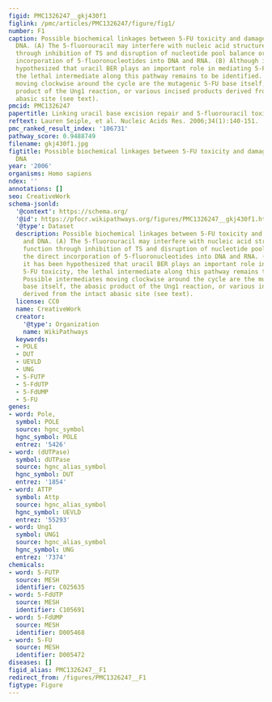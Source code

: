 ```yaml
---
figid: PMC1326247__gkj430f1
figlink: /pmc/articles/PMC1326247/figure/fig1/
number: F1
caption: Possible biochemical linkages between 5-FU toxicity and damage to RNA and
  DNA. (A) The 5-fluorouracil may interfere with nucleic acid structure and function
  through inhibition of TS and disruption of nucleotide pool balance or the direct
  incorporation of 5-fluoronucleotides into DNA and RNA. (B) Although it has been
  hypothesized that uracil BER plays an important role in mediating 5-FU toxicity,
  the lethal intermediate along this pathway remains to be identified. Possible intermediates
  moving clockwise around the cycle are the mutagenic 5-FU base itself, the abasic
  product of the Ung1 reaction, or various incised products derived from the intact
  abasic site (see text).
pmcid: PMC1326247
papertitle: Linking uracil base excision repair and 5-fluorouracil toxicity in yeast.
reftext: Lauren Seiple, et al. Nucleic Acids Res. 2006;34(1):140-151.
pmc_ranked_result_index: '106731'
pathway_score: 0.9488749
filename: gkj430f1.jpg
figtitle: Possible biochemical linkages between 5-FU toxicity and damage to RNA and
  DNA
year: '2006'
organisms: Homo sapiens
ndex: ''
annotations: []
seo: CreativeWork
schema-jsonld:
  '@context': https://schema.org/
  '@id': https://pfocr.wikipathways.org/figures/PMC1326247__gkj430f1.html
  '@type': Dataset
  description: Possible biochemical linkages between 5-FU toxicity and damage to RNA
    and DNA. (A) The 5-fluorouracil may interfere with nucleic acid structure and
    function through inhibition of TS and disruption of nucleotide pool balance or
    the direct incorporation of 5-fluoronucleotides into DNA and RNA. (B) Although
    it has been hypothesized that uracil BER plays an important role in mediating
    5-FU toxicity, the lethal intermediate along this pathway remains to be identified.
    Possible intermediates moving clockwise around the cycle are the mutagenic 5-FU
    base itself, the abasic product of the Ung1 reaction, or various incised products
    derived from the intact abasic site (see text).
  license: CC0
  name: CreativeWork
  creator:
    '@type': Organization
    name: WikiPathways
  keywords:
  - POLE
  - DUT
  - UEVLD
  - UNG
  - 5-FUTP
  - 5-FdUTP
  - 5-FdUMP
  - 5-FU
genes:
- word: Pole,
  symbol: POLE
  source: hgnc_symbol
  hgnc_symbol: POLE
  entrez: '5426'
- word: (dUTPase)
  symbol: dUTPase
  source: hgnc_alias_symbol
  hgnc_symbol: DUT
  entrez: '1854'
- word: ATTP
  symbol: Attp
  source: hgnc_alias_symbol
  hgnc_symbol: UEVLD
  entrez: '55293'
- word: Ung1
  symbol: UNG1
  source: hgnc_alias_symbol
  hgnc_symbol: UNG
  entrez: '7374'
chemicals:
- word: 5-FUTP
  source: MESH
  identifier: C025635
- word: 5-FdUTP
  source: MESH
  identifier: C105691
- word: 5-FdUMP
  source: MESH
  identifier: D005468
- word: 5-FU
  source: MESH
  identifier: D005472
diseases: []
figid_alias: PMC1326247__F1
redirect_from: /figures/PMC1326247__F1
figtype: Figure
---
```

